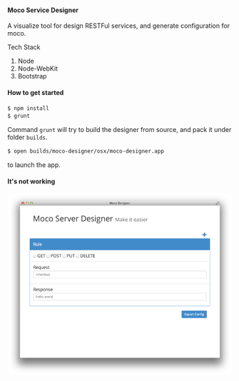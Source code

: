 #### Moco Service Designer

A visualize tool for design RESTFul services, and generate configuration for moco.

Tech Stack

1.  Node
2.  Node-WebKit
3.  Bootstrap


#### How to get started

```sh
$ npm install
$ grunt
```

Command `grunt` will try to build the designer from source, and pack it under folder `builds`.

```sh
$ open builds/moco-designer/osx/moco-designer.app
```

to launch the app.

#### It's not working

![moco service designer](https://raw.githubusercontent.com/abruzzi/moco-service-designer/master/moco-service-designer-resized.png)
